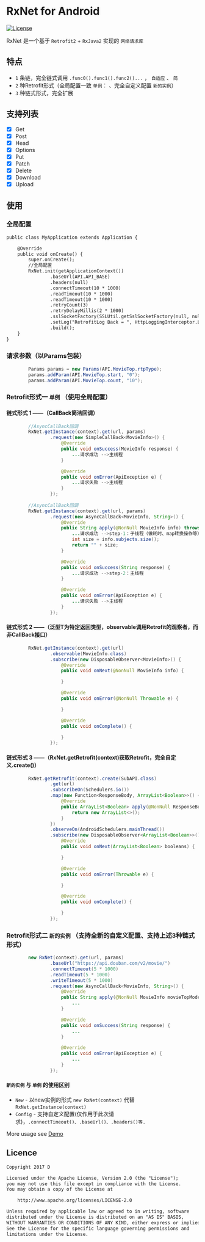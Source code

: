 # RxNet for Android

[![License](https://img.shields.io/badge/license-Apache%202-green.svg)](https://www.apache.org/licenses/LICENSE-2.0)

RxNet 是一个基于 `Retrofit2` + `RxJava2` 实现的 `网络请求库`

## 特点
-  `1` 条链，完全链式调用 `.func0().func1().func2()...` ， `自适应` 、 `简`
-  `2` 种Retrofit形式（全局配置一致 `单例`： 、完全自定义配置 `新的实例`）
-  `3` 种链式形式，完全扩展

## 支持列表
- [x] Get
- [x] Post
- [x] Head
- [x] Options
- [x] Put
- [x] Patch
- [x] Delete
- [x] Download
- [x] Upload

## 使用

### 全局配置
```xml
public class MyApplication extends Application {

    @Override
    public void onCreate() {
        super.onCreate();
        //全局配置
        RxNet.init(getApplicationContext())
                .baseUrl(API.API_BASE)
                .headers(null)
                .connectTimeout(10 * 1000)
                .readTimeout(10 * 1000)
                .readTimeout(10 * 1000)
                .retryCount(3)
                .retryDelayMillis(2 * 1000)
                .sslSocketFactory(SSLUtil.getSslSocketFactory(null, null, null))
                .setLog("RetrofitLog Back = ", HttpLoggingInterceptor.Level.BODY)
                .build();
    }
}
```

### 请求参数（以Params包装）
```java
        Params params = new Params(API.MovieTop.rtpType);
        params.addParam(API.MovieTop.start, "0");
        params.addParam(API.MovieTop.count, "10");
```

### Retrofit形式一  `单例` （使用全局配置）

#### 链式形式 1    ——（CallBack简洁回调）
```java
        //AsyncCallBack回调
        RxNet.getInstance(context).get(url, params)
                .request(new SimpleCallBack<MovieInfo>() {
                    @Override
                    public void onSuccess(MovieInfo response) {
                        ...请求成功 -->主线程
                    }

                    @Override
                    public void onError(ApiException e) {
                        ...请求失败 -->主线程
                    }
                });
                
        //AsyncCallBack回调
        RxNet.getInstance(context).get(url, params)
                .request(new AsyncCallBack<MovieInfo, String>() {
                    @Override
                    public String apply(@NonNull MovieInfo info) throws Exception {
                        ...请求成功 -->step-1：子线程（做耗时、map转换操作等）
                        int size = info.subjects.size();
                        return "" + size;
                    }

                    @Override
                    public void onSuccess(String response) {
                        ...请求成功 -->step-2：主线程
                    }

                    @Override
                    public void onError(ApiException e) {
                        ...请求失败 -->主线程
                    }
                });
```

#### 链式形式 2    ——（泛型T为特定返回类型，observable调用Retrofit的观察者，而非CallBack接口）
```java
        RxNet.getInstance(context).get(url)
                .observable(MovieInfo.class)
                .subscribe(new DisposableObserver<MovieInfo>() {
                    @Override
                    public void onNext(@NonNull MovieInfo info) {

                    }

                    @Override
                    public void onError(@NonNull Throwable e) {

                    }

                    @Override
                    public void onComplete() {

                    }
                });
```

#### 链式形式 3    ——（RxNet.getRetrofit(context)获取Retrofit，完全自定义.create()）
```java
        RxNet.getRetrofit(context).create(SubAPI.class)
                .get(url)
                .subscribeOn(Schedulers.io())
                .map(new Function<ResponseBody, ArrayList<Boolean>>() {
                    @Override
                    public ArrayList<Boolean> apply(@NonNull ResponseBody info) throws Exception {
                        return new ArrayList<>();
                    }
                })
                .observeOn(AndroidSchedulers.mainThread())
                .subscribe(new DisposableObserver<ArrayList<Boolean>>() {
                    @Override
                    public void onNext(ArrayList<Boolean> booleans) {

                    }

                    @Override
                    public void onError(Throwable e) {

                    }

                    @Override
                    public void onComplete() {

                    }
                });
```

### Retrofit形式二  `新的实例` （支持全新的自定义配置、支持上述3种链式形式）
```java
        new RxNet(context).get(url, params)
                .baseUrl("https://api.douban.com/v2/movie/")
                .connectTimeout(5 * 1000)
                .readTimeout(5 * 1000)
                .writeTimeout(5 * 1000)
                .request(new AsyncCallBack<MovieInfo, String>() {
                    @Override
                    public String apply(@NonNull MovieInfo movieTopModelInfo) throws Exception {
                        ...
                    }

                    @Override
                    public void onSuccess(String response) {
                        ...
                    }

                    @Override
                    public void onError(ApiException e) {
                        ...
                    }
                });
```

#### `新的实例` 与 `单例` 的使用区别
- `New`   - 以new实例的形式 `new RxNet(context)` 代替 `RxNet.getInstance(context)`
- `Config` - 支持自定义配置(仅作用于此次请求)，`.connectTimeout()、.baseUrl()、.headers()等.`

More usage see [Demo](app/src/main/java/com/d/rxnet/MainActivity.java)

## Licence

```txt
Copyright 2017 D

Licensed under the Apache License, Version 2.0 (the "License");
you may not use this file except in compliance with the License.
You may obtain a copy of the License at

    http://www.apache.org/licenses/LICENSE-2.0

Unless required by applicable law or agreed to in writing, software
distributed under the License is distributed on an "AS IS" BASIS,
WITHOUT WARRANTIES OR CONDITIONS OF ANY KIND, either express or implied.
See the License for the specific language governing permissions and
limitations under the License.
```
